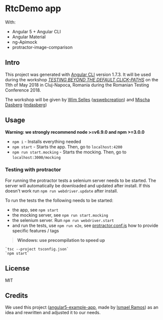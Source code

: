 # RtcDemo app

With: 

- Angular 5 + Angular CLI 
- Angular Material 
- ng-Apimock
- protractor-image-comparison

## Intro

This project was generated with [Angular CLI](https://github.com/angular/angular-cli) version 1.7.3. 
It will be used during the workshop [*TESTING BEYOND THE DEFAULT CLICK-PATHS*](https://romaniatesting.ro/sessions/testing-beyond-the-default-click-paths/) on the 11th of May 2018 in  Cluj-Napoca, Romania during the Romanian Testing Conference 2018.

The workshop will be given by [Wim Selles](https://romaniatesting.ro/speakers/wim-selles/) ([wswebcreation](https://github.com/wswebcreation/)) and [Mischa Dasberg](https://romaniatesting.ro/speakers/mischa-dasberg/) ([mdasberg](https://github.com/mdasberg))

## Usage

**Warning: we strongly recommend node >=v6.9.0 and npm >=3.0.0**

- `npm i` - Installs everything needed
- `npm start` - Starts the app. Then, go to `localhost:4200`
- `npm run start.mocking` - Starts the mocking. Then, go to `localhost:3000/mocking`

### Testing with protractor
For running the protractor tests a selenium server needs to be started. The server will automatically be downloaded and updated after install.
If this doesn't work run `npm run webdriver.update` after install.

To run the tests the the following needs to be started:
- the app, see `npm start`
- the mocking server, see `npm run start.mocking`
- the selenium server. Run `npm run webdriver.start`
- and run the tests, use `npm run e2e`, see [protractor.conf.js](./e2e/config/protractor.conf.js) how to provide specific features / tags


> **Windows: use precompilation to speed up**

    `tsc --project tsconfig.json`
    `npm start`

## License

MIT

## Credits
We used this project ([angular5-example-app](https://github.com/Ismaestro/angular5-example-app), made by [Ismael Ramos](https://github.com/Ismaestro)) as an idea and rewritten and adjusted it to our needs.

